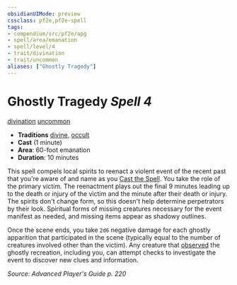 ```yaml
---
obsidianUIMode: preview
cssclass: pf2e,pf2e-spell
tags:
- compendium/src/pf2e/apg
- spell/area/emanation
- spell/level/4
- trait/divination
- trait/uncommon
aliases: ["Ghostly Tragedy"]
---
```

# Ghostly Tragedy *Spell 4*   
[divination](rules/traits/divination.md "Divination School Trait")  [uncommon](rules/traits/uncommon.md "Uncommon Rarity Trait")  

- **Traditions** [divine](rules/traits/divine.md "Divine Tradition Trait"), [occult](rules/traits/occult.md "Occult Tradition Trait")
- **Cast** (1 minute) 
- **Area**: 60-foot emanation
- **Duration**: 10 minutes

This spell compels local spirits to reenact a violent event of the recent past that you're aware of and name as you [Cast the Spell](rules/actions/cast-a-spell.md). You take the role of the primary victim. The reenactment plays out the final 9 minutes leading up to the death or injury of the victim and the minute after their death or injury. The spirits don't change form, so this doesn't help determine perpetrators by their look. Spiritual forms of missing creatures necessary for the event manifest as needed, and missing items appear as shadowy outlines.

Once the scene ends, you take `2d6` negative damage for each ghostly apparition that participated in the scene (typically equal to the number of creatures involved other than the victim). Any creature that [observed](rules/conditions.md#Observed) the ghostly recreation, including you, can attempt checks to investigate the event to discover new clues and information.

*Source: Advanced Player's Guide p. 220*